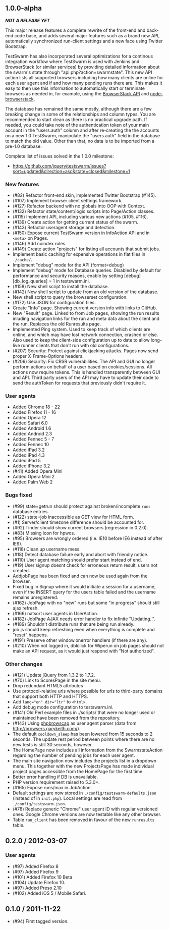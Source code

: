 ## 1.0.0-alpha

***NOT A RELEASE YET***

This major release features a complete rewrite of the front-end and back-end code base, and
adds several major features such as a brand new API, automatically synchronized run-client
settings and a new face using Twitter Bootstrap.

TestSwarm has also incorporated several optimizations for a continous integration workflow
where TestSwarm is used with Jenkins and BrowserStack (or similar services) by providing
detailed information about the swarm's state through "api.php?action=swarmstate". This new API
action lists all supported browsers including how many clients are online for each user agent
and if and how many pending runs there are. This makes it easy to then use this information to
automatically start or terminate browsers as needed in, for example, using the [BrowserStack
API](https://github.com/browserstack/api) and
[node-browserstack](https://github.com/scottgonzalez/node-browserstack). 

The database has remained the same mostly, although there are a few breaking change in some of
the relationships and column types. You are recommended to start clean as there is no practical
upgrade path. If needed, you could take note of the authentication token of your main account
in the "users.auth" column and after re-creating the the accounts on a new 1.0 TestSwarm,
manipulate the "users.auth" field in the database to match the old value. Other than that, no
data is to be imported from a pre-1.0 database.

Complete list of issues solved in the 1.0.0 milestone:

* <https://github.com/jquery/testswarm/issues?sort=updated&direction=asc&state=closed&milestone=1>

### New features

* (#82) Refactor front-end skin, implemented Twitter Bootstrap (#145).
* (#107) Implement browser client settings framework.
* (#127) Refactor backend with no globals into OOP with Context.
* (#132) Refactor state/content/logic scripts into Page/Action classes.
* (#115) Implement API, including various new actions (#105, #116).
* (#139) Create action for getting current status of the swarm.
* (#143) Refactor useragent storage and detection.
* (#150) Expose current TestSwarm version in InfoAction API and in `<meta>` on Pages.
* (#146) Add noindex rules.
* (#149) Create action "projects" for listing all accounts that submit jobs.
* Implement basic caching for expensive operations in flat files in `./cache/`.
* Implement "debug" mode for the API (format=debug)
* Implement "debug" mode for Database queries. Disabled by default for performance and
  security reasons, enable by setting [debug][db_log_queries] = 1 in testswarm.ini.
* (#158) New shell script to install the database.
* (#142) New shell script to update from an old version of the database.
* New shell script to query the browserset configuration.
* (#172) Use JSON for configuration files.
* Create "Info" page. Showing current version info with links to GitHub.
* New "Result" page. Linked to from Job pages, showing the run results inluding
  navigation links for the run and meta data about the client and the run.
  Replaces the old Runresults page.
* Implemented Ping system. Used to keep track of which clients are online, and
  which may have lost network connection, crashed or else. Also used to keep the
  client-side configuration up to date to allow long-live runner clients that
  don't run with old configurations.
* (#207) Security: Protect against clickjacking attacks. Pages now send proper
  X-Frame-Options headers.
* (#209) Security: Fix CRSR vulnerabilities. The API and GUI no longer perform
  actions on behalf of a user based on cookies/sessions. All actions now require
  tokens. This is handled transparently between GUI and API. Third party users
  of the API may have to update their code to send the authToken for requests
  that previously didn't require it.

### User agents

* Added Chrome 18 - 22
* Added Firefox 11 - 16
* Added Opera 12
* Added Safari 6.0
* Added Android 1.6
* Added Android 2.3
* Added Fennec 5 - 7
* Added Fennec 10
* Added iPad 3.2
* Added iPad 4.3
* Added iPad 5
* Added iPhone 3.2
* (#41) Added Opera Mini
* Added Opera Mini 2
* Added Palm Web 2

### Bugs fixed

* (#99) state=getrun should protect against broken/incomplete `runs` database entries.
* (#122) state=job inaccessible as GET view for HTML form.
* (#1) Server/client timezone difference should be accounted for.
* (#92) Tinder should show current browsers (regression in 0.2.0).
* (#83) Missing icon for hpwos.
* (#95) Browsers are wrongly ordered (i.e. IE10 before IE6 instead of after IE9).
* (#118) Clean up username mess.
* (#18) Detect database failure early and abort with friendly notice.
* (#110) User agent matching should prefer start instead of end.
* (#19) User signup doesnt check for erroneous return result, users not created.
* AddjobPage has been fixed and can now be used again from the browser.
* Fixed bug in Signup where it would initiate a session for a username, even if the INSERT
  query for the users table failed and the username remains unregistered.
* (#162) JobPage with no "new" runs but some "in progress" should still ajax refresh.
* (#166) natsort user agents in UserAction.
* (#182) JobPage AJAX needs error handler to fix infinite "Updating..".
* (#189) Shouldn't distribute runs that are being run already.
* job.js should keep refreshing even when everything is complete and "reset" happens.
* (#191) Preserve other window.onerror handlers (if there are any).
* (#210) When not logged in, dblclick for Wiperun on job pages should not make an
  API request, as it would just respond with "Not authorized".

### Other changes

* (#121) Update jQuery from 1.3.2 to 1.7.2.
* (#70) Link to ScoresPage in the site menu.
* Drop redundant HTML5 attributes
* Use protocol-relative urls where possible for urls to third-party domains that support
  both HTTP and HTTPS.
* Add `lang="en" dir="ltr"` to `<html>`.
* Add debug mode configuration to testswarm.ini.
* (#141) Old Perl example files in ./scripts/ that were no longer used or maintained have
  been removed from the repository.
* (#143) Using [phpbrowscap](https://github.com/garetjax/phpbrowscap) as user agent parser
  (data from <http://browsers.garykeith.com/>).
* The default `cooldown_sleep` has been lowered from 15 seconds to 2 seconds. The update rest
  period between points where there are no new tests is still 30 seconds, however.
* The HomePage now includes all information from the SwarmstateAction regarding the number of
  pending jobs for each user agent.
* The main site navigation now includes the projects list in a dropdown menu. This together
  with the new ProjectsPage has made individual project pages accessible from the HomePage
  for the first time.
* Better error handling if DB is unavailable.
* PHP version requirement raised to 5.3.0+.
* (#165) Expose runs/max in JobAction.
* Default settings are now stored in `./config/testswarm-defaults.json` (instead of in
  `init.php`). Local settings are read from `./config/testswarm.json`.
* (#78) Replace generic "Chrome" user agent ID with regular versioned ones. Google Chrome
  versions are now testable like any other browser.
* Table `run_client` has been removed in favour of the new `runresults` table.


## 0.2.0 / 2012-03-07

### User agents

* (#97) Added Firefox 8
* (#97) Added Firefox 9
* (#101) Added Firefox 10 Beta
* (#104) Update Firefox 10.
* (#97) Added Preso 2.10
* (#102) Added iOS 5 / Mobile Safari.


## 0.1.0 / 2011-11-22

* (#94) First tagged version.
